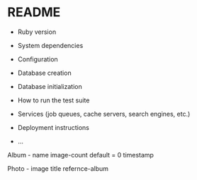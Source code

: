 # README



* Ruby version
 
* System dependencies

* Configuration

* Database creation

* Database initialization

* How to run the test suite

* Services (job queues, cache servers, search engines, etc.)

* Deployment instructions

* ...

Album - name
        image-count default = 0
        timestamp

Photo - image
        title
        refernce-album
         

